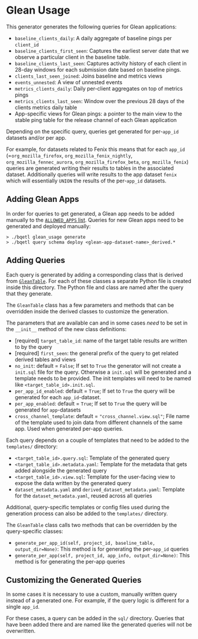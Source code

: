 # Glean Usage

This generator generates the following queries for Glean applications:
* `baseline_clients_daily`: A daily aggregate of baseline pings per `client_id`
* `baseline_clients_first_seen`: Captures the earliest server date that we observe a particular client in the
  baseline table.
* `baseline_clients_last_seen`: Captures activity history of each client in 28-day windows for each submission date based on baseline pings.
* `clients_last_seen_joined`: Joins baseline and metrics views
* `events_unnested`: A view of unnested events
* `metrics_clients_daily`: Daily per-client aggregates on top of metrics pings
* `metrics_clients_last_seen`: Window over the previous 28 days of the clients metrics daily table
* App-specific views for Glean pings: a pointer to the main view to the stable ping table for the release channel of each Glean application

Depending on the specific query, queries get generated for per-`app_id` datasets and/or per app.

For example, for datasets related to Fenix this means that for each `app_id` (=`org_mozilla_firefox`, `org_mozilla_fenix_nightly`, `org_mozilla_fennec_aurora`, `org_mozilla_firefox_beta`, `org_mozilla_fenix`) queries are generated writing their results to tables in the associated dataset. Additionally queries will write results to the app dataset `fenix` which will essentially `UNION` the results of the per-`app_id` datasets.

## Adding Glean Apps

In order for queries to get generated, a Glean app needs to be added manually to the [`ALLOWED_APPS` list](https://github.com/mozilla/bigquery-etl/blob/2a2a14d9e1e7444034c93706a464346f29eaae30/sql_generators/glean_usage/__init__.py#L42).
Queries for new Glean apps need to be generated and deployed manually:

```
> ./bqetl glean_usage generate
> ./bqetl query schema deploy <glean-app-dataset-name>_derived.*
```

## Adding Queries

Each query is generated by adding a corresponding class that is derived from  [`GleanTable`](https://github.com/mozilla/bigquery-etl/blob/main/sql_generators/glean_usage/common.py#L137). For each of these classes a separate Python file is created inside this directory. The Python file and class are named after the query that they generate.

The `GleanTable` class has a few parameters and methods that can be overridden inside the derived classes to customize the generation.

The parameters that are available can and in some cases _need_ to be set in the `__init__` method of the new class definitions:
* [required] `target_table_id`: name of the target table results are written to by the query
* [required] `first_seen`: the general prefix of the query to get related derived tables and views
* `no_init`: default = `False`; If set to `True` the generator will not create a `init.sql` file for the query. Otherwise a `init.sql` will be generated and a template needs to be provided. The init templates will need to be named like `<target_table_id>.init.sql`.
* `per_app_id_enabled`: default = `True`; If set to `True` the query will be generated for each `app_id`-dataset.
* `per_app_enabled`: default = `True`; If set to `True` the query will be generated for `app`-datasets
* `cross_channel_template`: default = `"cross_channel.view.sql"`; File name of the template used to join data from different channels of the same app. Used when generated per-app queries.

Each query depends on a couple of templates that need to be added to the `templates/` directory:
* `<target_table_id>.query.sql`: Template of the generated query
* `<target_table_id>.metadata.yaml`: Template for the metadata that gets added alongside the generated query
* `<target_table_id>.view.sql`: Template for the user-facing view to expose the data written by the generated query
* `dataset_metadata.yaml` and `derived_dataset_metadata.yaml`: Template for the `dataset_metadata.yaml`, reused across all queries

Additional, query-specific templates or config files used during the generation process can also be added to the `templates/` directory. 

The `GleanTable` class calls two methods that can be overridden by the query-specific classes:
* `generate_per_app_id(self, project_id, baseline_table, output_dir=None)`: This method is for generating the per-`app_id` queries
* `generate_per_app(self, project_id, app_info, output_dir=None)`: This method is for generating the per-app queries


## Customizing the Generated Queries

In some cases it is necessary to use a custom, manually written query instead of a generated one. For example, if the query logic is different for a single `app_id`.

For these cases, a query can be added in the `sql/` directory. Queries that have been added there and are named like the generated queries will not be overwritten.

